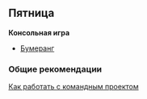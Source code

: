## Пятница

**Консольная игра**

- [Бумеранг](../../../../core-async-boomerang)

### Общие рекомендации

[Как работать с командным проектом](https://github.com/Elbrus-Bootcamp/phase-1/blob/master/resources/challenge-all.md)
